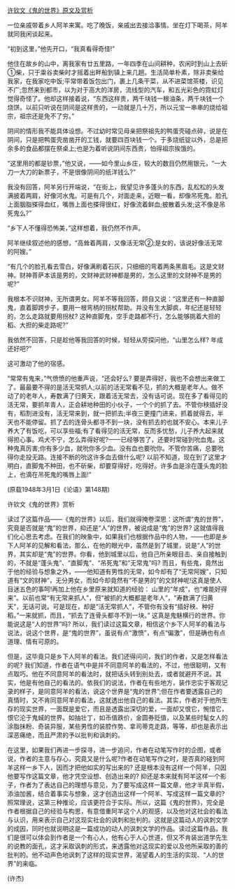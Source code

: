 [许钦文《鬼的世界》原文及赏析](https://www.vrrw.net/wx/9137.html)

一位亲戚带着乡人阿羊来寓。吃了晚饭，亲戚出去接洽事情。坐在灯下喝茶，阿羊就同我闲谈起来。

“初到这里，”他先开口，“我真看得奇怪!”

他住在故乡的山中，离我家有廿五里路，一年四季在山间耕种，农闲时到山上去斫①柴，只于粜谷卖柴时才摇着出畔船到镇上来几趟。生活简单朴素，除非卖柴给我家，在我家吃中饭;平常带着饭包出门，裹上几条干菜，从不进菜馆茶楼，识见不广;忽然来到都市，以为对于高大的洋房，流线型的汽车，和五光彩色的霓虹灯觉得奇怪了。他却这样接着说，“东西这样贵，两千块钱一根油条，两千块钱一个烧饼。以前只听说在阴间是这样贵的，一动就是几十万，所以元宝一串串的烧给祖宗，祖宗还是免不了穷。”

阴间的情形我不能具体设想。不过幼时常见母亲把祭祖先的鸭蛋壳碰点碎，说是在阴间，只是把鸭蛋壳凿凿开的工钱，就要四百块钱一个。于多烧纸锭以外，总是把余多的食品都摆在祭桌上;也是为着听说阴间东西贵，怕得祖宗挨饿的。



“这里用的都是钞票，”他又说，——如今里山乡庄，较大的数目仍然用银元，“一大刀一大刀的新票子，不是很像阴间的纸洋钱么?”

我没有回答，阿羊另行开端说，“在街上，我望见许多蓬头的东西，乱松松的头发满披着两肩，好像河水鬼。可是有几个，对面走来，近眼一看，却像吊死鬼。脸孔上面胭脂搽得血红，嘴唇上面也搽得很红，好像流着鲜血;披散着头发;这不像是吊死鬼么?”

“乡下人不懂得恐怖美，”这样想着，我仍然不作声。

阿羊继续叙述他的感想，“高耸着两肩，又像活无常②;是女的，该说好像活无常的阿嫂。”

“有几个的脸孔看去雪白，好像满刷着石灰，只细细的弯着两条黑眉毛。这是文财神。财神菩萨本该是男的，文财神武财神都是男的，怎么这里的文财神不是男的呢?”

我根本不识财神，无所谓男女。阿羊不等我回答，顾自又说：“这里还有一种直脚鬼，直着脚跨步子，要用一根弯柄的拐杖帮助。并没有生大脚疯，年纪还是轻轻的，怎么走路就要用拐杖? 这种直脚鬼，空手走路都不行，怎么能够挑着大担的稻、大担的柴走路呢?”

我依然不回答，只是趁他等我回答的时候，轻轻从旁探问他，“山里怎么样? 年成还好吧?”

这可激动了他的宿感。

“常常有鬼来，”气愤愤的他重声说，“还会好么? 要是弄得好，我也不会想出来做工了。最最要不得的是活无常抓人;以前的活无常看不见，抓的大概是老年人。做不动了的老年人，寿数满了归黄天，跟着活无常去，没有话可说。现在多了看得见的活无常，要抓年青人，正会耕地种田的小伙子，一个个的抓了去。不管你秧插好没有，稻割进没有，活无常来到，就一把抓去;半夜三更撞门进来，抓着就得去，半天也不能停留。抓了去的连骨头都寻不到一块，没有抓去的也就不安心。本来儿子养大了有饭吃，可以享些福;有了看得见的活无常，反而多忧愁，儿子养大起来就得担心事。鸡犬不宁，怎么弄得好呢?——已经够苦了，还要时常碰到吮血鬼。这种鬼真厉害;你有多少血，就吮你多少血。没有血也要吮你。不管你苦痛，总要吮得你走投无路。连接不断的吮这许多血去做什么呢? 以前不知道，现在到了这里才明白，直脚鬼不种田，也不斫柴，却要穿得好，吃得好。许多血是涂在蓬头鬼的脸上，也滴在吊死鬼的嘴唇上面!”

(原载1948年3月1日《论语》第148期)

许钦文《鬼的世界》赏析

读过了这篇作品——《鬼的世界》以后，我们就得掩卷深思：这所谓“鬼的世界”，究竟是否就是“鬼”的世界，抑还是“人”的世界，被说成是“鬼”的世界? 这就值得我们化心思去考虑。在我们的映象中，如果我们也根据作品中的人物，——也即是乡下人阿羊的见解和看法，那么，在他的眼光中，虽然是到了城里，说是“人”的世界，其实却是“鬼”的世界。你看，他到城里以后，他自己所亲眼目击、亲自接触到的，不就是“蓬头鬼”、“直脚鬼”、“吊死鬼”和“无常鬼”吗? 而且，有些鬼，竟然出于他的经验与想象之外，——他知道有男性的无常，如今却有了“无常阿嫂”，只知道有“文的财神”，无分男女，而如今却竟然有“不是男的”的文财神呢!这真是使人目迷五色的事呵!再加上他在乡里原来就知道的经验： 山里的“年成”，也“难能好得来”。以前也常“有无常来抓人”，但“被抓的大概都是老年人”，“寿数满了归黄天”，无话可说。可是现在，却是”活无常抓人”，不管你有没有“插好秧、种好稻，”一来就抓，而且，“抓去了连骨头都寻不到一块。” 这真是鬼魅横行的世界。你能说这是“人的世界”吗? 所以，我们读过这篇文章，相信这个乡下人阿羊的看法与说法，说这个世界，是“鬼的世界”，虽说有点“激愤”，有点“偏激”，但是确也有点道理、情有可原的。

但是，这毕竟只是乡下人阿羊的看法。我们还得问问，我们的作者，又是怎样看法的呢? 我们知道，作者在语气中是并不同意阿羊的看法的，不过，他很聪明，又有点取巧。他在不同意阿羊的看法时，就把话头转到别处去，或者就避开不说。其实，他是有他自己的看法的。依我们的说法，作者在有些地方，装作忠实于客观记录的样子，是同意阿羊的看法，说这个世界是“鬼的世界”;但在作者要透露自己的真情时，又不肯同意阿羊的看法，这就透出他自己的看法。其实，作者对于他所生存的现实世界，一面既是爱它，而且是透露出深切的爱，一面却又恨它，惋惜它，恨它沦于鬼蜮的世界。如抽壮丁，如币值跌价，金圆券贬值，以及某些时髦女人的涂脂抹粉、奇装异服，某些男性的装腔作势、拿司蒂克走路，等等，却也是表示出深恶痛绝，而且严肃的予以批判和讽刺的。

在这里，如果我们再进一步探寻，进一步追问，作者在动笔写作时的企图，或者说，作者的主意与存心，究竟又是什么呢?作者在动笔写作之时，是否真的碰到阿羊这样一乡下人，因而才把他如实的写出来的? 还是根本没有这样一个阿羊，只因他要写作这篇文章，他才凭空设想、创造出来的? 抑还是本来就有阿羊这样一个影子，作者为了表达自己的理想与意见，为了要写成这样一篇文章，他才半真半假，添油加酱，结合着事实与想象，这才创造出这样一个阿羊、写成这样一篇文章的? 照常理说，这第三种推论，应该更符合于实际。所以，这篇《鬼的世界》，完全是作者根据自己的经验与构思，有意借重阿羊这个人的观感，以及他对这社会的看法与认识，用来表示自己对这现实社会的讽刺和批判的。这就是这篇动人的讽刺文学的成因，同时也就说明这是一篇成功的动人的讽刺文学的作品。读过这篇作品，我们是很可以体会到作者是一个有心人，他有心于人心世道，但又不肯装出道学先生的说教的面孔，这才采取讽刺的形式，来透露他对这现实的爱以及他所采取的善的批判的。他不动声色地讽刺了这样的现实世界，渴望着人的生活的实现、“人的世界”的来临。

(许杰)

